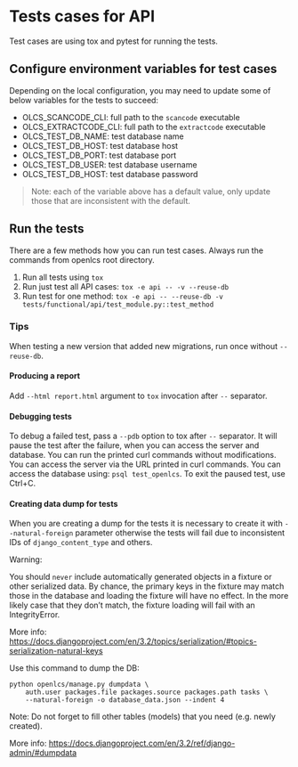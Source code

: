 # Tests cases for API

Test cases are using tox and pytest for running the tests.

## Configure environment variables for test cases

Depending on the local configuration, you may need to update some of below variables for the tests to succeed:

- OLCS_SCANCODE_CLI: full path to the `scancode` executable
- OLCS_EXTRACTCODE_CLI: full path to the `extractcode` executable
- OLCS_TEST_DB_NAME: test database name
- OLCS_TEST_DB_HOST: test database host
- OLCS_TEST_DB_PORT: test database port
- OLCS_TEST_DB_USER: test database username
- OLCS_TEST_DB_HOST: test database password

>Note: each of the variable above has a default value, only update those that are inconsistent with the default.

## Run the tests
There are a few methods how you can run test cases. Always run the commands from
openlcs root directory.

1. Run all tests using `tox`
2. Run just test all API cases: `tox -e api -- -v --reuse-db`
3. Run test for one method: `tox -e api -- --reuse-db -v tests/functional/api/test_module.py::test_method`


### Tips

When testing a new version that added new migrations, run once without `--reuse-db`.

#### Producing a report

Add `--html report.html` argument to `tox` invocation after `--` separator.


#### Debugging tests

To debug a failed test, pass a `--pdb` option to tox after `--` separator. It
will pause the test after the failure, when you can access the server and
database.
You can run the printed curl commands without modifications.
You can access the server via the URL printed in curl commands.
You can access the database using: `psql test_openlcs`.
To exit the paused test, use Ctrl+C.


#### Creating data dump for tests

When you are creating a dump for the tests it is necessary to create it with
`--natural-foreign` parameter otherwise the tests will fail due to inconsistent
IDs of `django_content_type` and others.

Warning:

You should `never` include automatically generated objects in a fixture or other serialized data.
By chance, the primary keys in the fixture may match those in the database and loading the fixture will have no effect.
In the more likely case that they don’t match, the fixture loading will fail with an IntegrityError.

More info: https://docs.djangoproject.com/en/3.2/topics/serialization/#topics-serialization-natural-keys

Use this command to dump the DB:
```
python openlcs/manage.py dumpdata \
    auth.user packages.file packages.source packages.path tasks \
    --natural-foreign -o database_data.json --indent 4
```
Note: Do not forget to fill other tables (models) that you need
(e.g. newly created).

More info: https://docs.djangoproject.com/en/3.2/ref/django-admin/#dumpdata 
